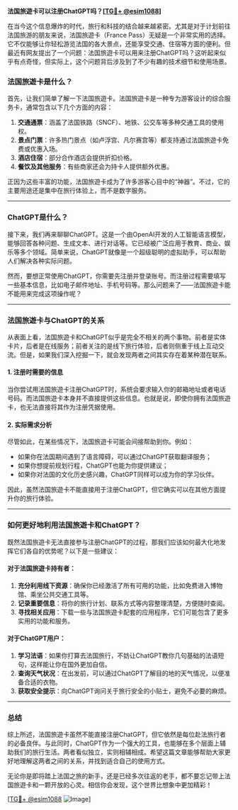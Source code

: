 **法国旅遊卡可以注册ChatGPT吗？[[TG💪+ @esim1088](https://t.me/s/esim1088)]**

在当今这个信息爆炸的时代，旅行和科技的结合越来越紧密。尤其是对于计划前往法国旅游的朋友来说，法国旅遊卡（France Pass）无疑是一个非常实用的选择。它不仅能够让你轻松游览法国的各大景点，还能享受交通、住宿等方面的便利。但最近有网友提出了一个问题：法国旅遊卡可以用来注册ChatGPT吗？这听起来似乎有点奇怪，但实际上，这个问题背后涉及到了不少有趣的技术细节和使用场景。

### 法国旅遊卡是什么？

首先，让我们简单了解一下法国旅遊卡。法国旅遊卡是一种专为游客设计的综合服务卡，通常包含以下几个方面的内容：

1. **交通通票**：涵盖了法国铁路（SNCF）、地铁、公交车等多种交通工具的使用权。
2. **景点门票**：许多热门景点（如卢浮宫、凡尔赛宫等）都支持通过法国旅遊卡免费或优惠入场。
3. **酒店住宿**：部分合作酒店会提供折扣价格。
4. **餐饮及其他服务**：有些商家还会为持卡人提供额外优惠。

正因为这些丰富的功能，法国旅遊卡成为了许多游客心目中的“神器”。不过，它的主要用途还是集中在旅行体验上，而不是数字服务。

---

### ChatGPT是什么？

接下来，我们再来聊聊ChatGPT。这是一个由OpenAI开发的人工智能语言模型，能够回答各种问题、生成文本、进行对话等。它已经被广泛应用于教育、商业、娱乐等多个领域。简单来说，ChatGPT就像是一个超级聪明的虚拟助手，可以帮助人们解决各种实际问题。

然而，要想正常使用ChatGPT，你需要先注册并登录账号。而注册过程需要填写一些基本信息，比如电子邮件地址、手机号码等。那么问题来了——法国旅遊卡能不能用来完成这项操作呢？

---

### 法国旅遊卡与ChatGPT的关系

从表面上看，法国旅遊卡和ChatGPT似乎是完全不相关的两个事物。前者是实体卡片，后者是在线服务；前者关注的是线下旅行体验，后者则侧重于线上互动交流。但是，如果我们深入挖掘一下，就会发现两者之间其实存在着某种潜在联系。

#### 1. 注册时需要的信息
当你尝试用法国旅遊卡注册ChatGPT时，系统会要求输入你的邮箱地址或者电话号码。而法国旅遊卡本身并不直接提供这些信息。也就是说，即使你拥有法国旅遊卡，也无法直接将其作为注册凭据使用。

#### 2. 实际需求分析
尽管如此，在某些情况下，法国旅遊卡可能会间接帮助到你。例如：
- 如果你在法国期间遇到了语言障碍，可以通过ChatGPT获取翻译服务；
- 如果你想提前规划行程，ChatGPT也能为你提供建议；
- 如果你对法国的文化历史感兴趣，ChatGPT同样可以成为你的学习伙伴。

因此，虽然法国旅遊卡不能直接用于注册ChatGPT，但它确实可以在其他方面提升你的旅行体验。

---

### 如何更好地利用法国旅遊卡和ChatGPT？

既然法国旅遊卡无法直接参与注册ChatGPT的过程，那我们应该如何最大化地发挥它们各自的优势呢？以下是一些建议：

#### 对于法国旅遊卡持有者：
1. **充分利用线下资源**：确保你已经激活了所有可用的功能，比如免费进入博物馆、乘坐公共交通工具等。
2. **记录重要信息**：将你的旅行计划、联系方式等内容整理清楚，方便随时查阅。
3. **寻找相关应用**：下载一些与法国旅遊卡配套的应用程序，它们可能包含了更多实用的功能和服务。

#### 对于ChatGPT用户：
1. **学习法语**：如果你打算去法国旅行，不妨让ChatGPT教你几句基础的法语短句，这样能让你在国外更加自信。
2. **查询天气状况**：在出发前，可以通过ChatGPT了解目的地的天气情况，以便准备合适的衣物。
3. **获取安全提示**：向ChatGPT询问关于旅行安全的小贴士，避免不必要的麻烦。

---

### 总结

综上所述，法国旅遊卡虽然不能直接注册ChatGPT，但它依然是每位赴法旅行者的必备良伴。与此同时，ChatGPT作为一个强大的工具，也能够在多个层面上辅助我们的旅行生活。两者看似独立，实则相辅相成。希望这篇文章能够帮助大家更好地理解这两者之间的关系，并找到适合自己的使用方式。

无论你是即将踏上法国之旅的新手，还是已经多次往返的老手，都不要忘记带上法国旅遊卡和一颗开放的心灵。相信你会发现，这个世界比想象中更加精彩！

[[TG💪+ @esim1088](https://t.me/s/esim1088) ![Image](https://i.postimg.cc/4NQfJmqS/Snipaste-2025-05-13-00-14-12.png)]